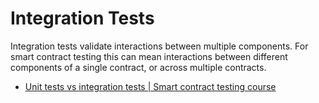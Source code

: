 # Integration Tests

Integration tests validate interactions between multiple components. For smart contract testing this can mean interactions between different components of a single contract, or across multiple contracts.

- [Unit tests vs integration tests | Smart contract testing course](https://youtu.be/GxnX9k8i0zM)
